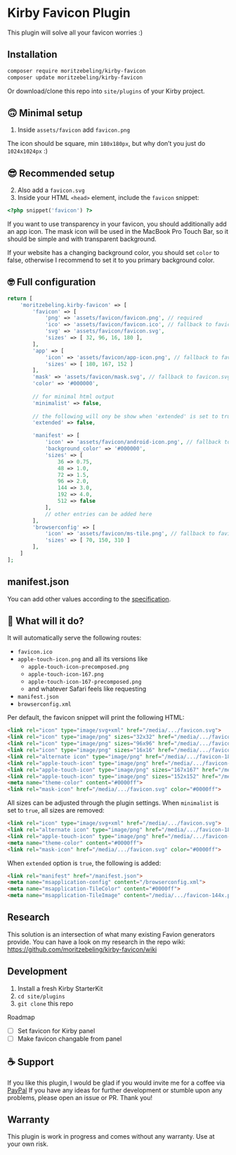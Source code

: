 # Kirby Favicon Plugin

This plugin will solve all your favicon worries :)

## Installation

```bash
composer require moritzebeling/kirby-favicon
composer update moritzebeling/kirby-favicon
```

Or download/clone this repo into `site/plugins` of your Kirby project.

## 🙃 Minimal setup

1. Inside `assets/favicon` add `favicon.png`

The icon should be square, min `180x180px`, but why don’t you just do `1024x1024px` :)

## 😎 Recommended setup

2. Also add a `favicon.svg`
3. Inside your HTML `<head>` element, include the `favicon` snippet:

```php
<?php snippet('favicon') ?>
```

If you want to use transparency in your favicon, you should additionally add an app icon.
The mask icon will be used in the MacBook Pro Touch Bar, so it should be simple and with transparent background.

If your website has a changing background color, you should set `color` to false, otherwise I recommend to set it to you primary background color.

## 🤓 Full configuration

```php
return [
    'moritzebeling.kirby-favicon' => [
        'favicon' => [
            'png' => 'assets/favicon/favicon.png', // required
            'ico' => 'assets/favicon/favicon.ico', // fallback to favicon.png
            'svg' => 'assets/favicon/favicon.svg',
            'sizes' => [ 32, 96, 16, 180 ],
        ],
        'app' => [
            'icon' => 'assets/favicon/app-icon.png', // fallback to favicon.png
            'sizes' => [ 180, 167, 152 ]
        ],
        'mask' => 'assets/favicon/mask.svg', // fallback to favicon.svg
        'color' => '#000000',
        
        // for minimal html output
        'minimalist' => false,
        
        // the following will ony be show when 'extended' is set to true
        'extended' => false,

        'manifest' => [
            'icon' => 'assets/favicon/android-icon.png', // fallback to favicon.png
            'background_color' => '#000000',
            'sizes' => [
                36 => 0.75,
                48 => 1.0,
                72 => 1.5,
                96 => 2.0,
                144 => 3.0,
                192 => 4.0,
                512 => false
            ],
            // other entries can be added here
        ],
        'browserconfig' => [
            'icon' => 'assets/favicon/ms-tile.png', // fallback to favicon.png
            'sizes' => [ 70, 150, 310 ]
        ],
    ]
];
```

## manifest.json

You can add other values according to the [specification](https://developer.mozilla.org/en-US/docs/Mozilla/Add-ons/WebExtensions/manifest.json).

## 🤨 What will it do?

It will automatically serve the following routes:

- `favicon.ico`
- `apple-touch-icon.png` and all its versions like
    - `apple-touch-icon-precomposed.png`
    - `apple-touch-icon-167.png`
    - `apple-touch-icon-167-precomposed.png`
    - and whatever Safari feels like requesting
- `manifest.json`
- `browserconfig.xml`

Per default, the favicon snippet will print the following HTML:

```html
<link rel="icon" type="image/svg+xml" href="/media/.../favicon.svg">
<link rel="icon" type="image/png" sizes="32x32" href="/media/.../favicon-32x.png">
<link rel="icon" type="image/png" sizes="96x96" href="/media/.../favicon-96x.png">
<link rel="icon" type="image/png" sizes="16x16" href="/media/.../favicon-16x.png">
<link rel="alternate icon" type="image/png" href="/media/.../favicon-180x.png">
<link rel="apple-touch-icon" type="image/png" href="/media/.../favicon-180x.png">
<link rel="apple-touch-icon" type="image/png" sizes="167x167" href="/media/.../favicon-167x.png">
<link rel="apple-touch-icon" type="image/png" sizes="152x152" href="/media/.../favicon-152x.png">
<meta name="theme-color" content="#0000ff">
<link rel="mask-icon" href="/media/.../favicon.svg" color="#0000ff">
```

All sizes can be adjusted through the plugin settings.
When `minimalist` is set to `true`, all sizes are removed:

```html
<link rel="icon" type="image/svg+xml" href="/media/.../favicon.svg">
<link rel="alternate icon" type="image/png" href="/media/.../favicon-180x.png">
<link rel="apple-touch-icon" type="image/png" href="/media/.../favicon-180x.png">
<meta name="theme-color" content="#0000ff">
<link rel="mask-icon" href="/media/.../favicon.svg" color="#0000ff">
```

When `extended` option is `true`, the following is added:

```html
<link rel="manifest" href="/manifest.json">
<meta name="msapplication-config" content="/browserconfig.xml">
<meta name="msapplication-TileColor" content="#0000ff">
<meta name="msapplication-TileImage" content="/media/.../favicon-144x.png">
```

## Research

This solution is an intersection of what many existing Favion generators provide. You can have a look on my research in the repo wiki: https://github.com/moritzebeling/kirby-favicon/wiki

## Development

1. Install a fresh Kirby StarterKit
2. `cd site/plugins`
3. `git clone` this repo

Roadmap
- [ ] Set favicon for Kirby panel
- [ ] Make favicon changable from panel

## ☕️ Support

If you like this plugin, I would be glad if you would invite me for a coffee via [PayPal](http://more.moritzebeling.com/support)
If you have any ideas for further development or stumble upon any problems, please open an issue or PR. Thank you!

## Warranty

This plugin is work in progress and comes without any warranty. Use at your own risk.
